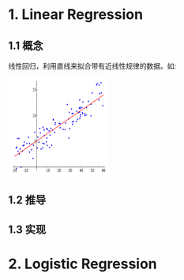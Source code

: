 # 1. Linear Regression

## 1.1 概念

线性回归，利用直线来拟合带有近线性规律的数据。如:

<img src="../images/Linear-Regression-1.png" alt="线性回归样例" width="200" height="200" />

## 1.2 推导

## 1.3 实现


# 2. Logistic Regression
